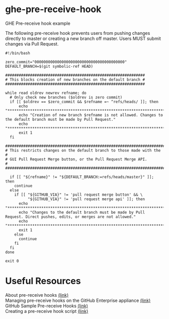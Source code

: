 # ghe-pre-receive-hook
GHE Pre-receive hook example

The following pre-receive hook prevents users from pushing changes directly to master or creating a new branch off master.
Users MUST submit changes via Pull Request.

```
#!/bin/bash

zero_commit="0000000000000000000000000000000000000000"
DEFAULT_BRANCH=$(git symbolic-ref HEAD)

##############################################################
# This blocks creation of new branches on the default branch #
##############################################################

while read oldrev newrev refname; do
  # Only check new branches ($oldrev is zero commit)
  if [[ $oldrev == $zero_commit && $refname =~ ^refs/heads/ ]]; then
      echo "***********************************************************************************************************"
      echo "Creation of new branch $refname is not allowed. Changes to the default branch must be made by Pull Request."
      echo "***********************************************************************************************************"
      exit 1
  fi

#######################################################################
# This restricts changes on the default branch to those made with the #
# GUI Pull Request Merge button, or the Pull Request Merge API.       #
#######################################################################

  if [[ "${refname}" != "${DEFAULT_BRANCH:=refs/heads/master}" ]]; then
    continue
  else
    if [[ "${GITHUB_VIA}" != 'pull request merge button' && \
          "${GITHUB_VIA}" != 'pull request merge api' ]]; then
      echo "************************************************************************************************************"
      echo "Changes to the default branch must be made by Pull Request. Direct pushes, edits, or merges are not allowed."
      echo "************************************************************************************************************"
      exit 1
    else
      continue
    fi
  fi
done

exit 0
```

# Useful Resources
About pre-receive hooks [(link)](https://help.github.com/enterprise/2.13/admin/guides/developer-workflow/about-pre-receive-hooks/)<br>
Managing pre-receive hooks on the GitHub Enterprise appliance [(link)](https://help.github.com/enterprise/2.15/admin/guides/developer-workflow/managing-pre-receive-hooks-on-the-github-enterprise-appliance/)<br>
GitHub Sample Pre-receive Hooks [(link)](https://github.com/github/platform-samples/tree/master/pre-receive-hooks)<br>
Creating a pre-receive hook script [(link)](https://help.github.com/enterprise/2.13/admin/guides/developer-workflow/creating-a-pre-receive-hook-script/)

